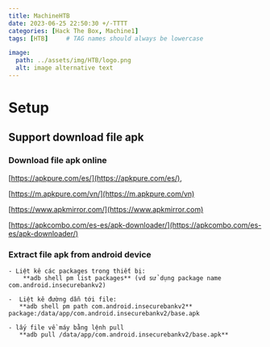 ```yaml
---
title: MachineHTB
date: 2023-06-25 22:50:30 +/-TTTT
categories: [Hack The Box, Machine1]
tags: [HTB]     # TAG names should always be lowercase

image:
  path: ../assets/img/HTB/logo.png
  alt: image alternative text
---
```



# Setup
## Support download file apk
### Download file apk online
 [https://apkpure.com/es/](https://apkpure.com/es/),
 
 [https://m.apkpure.com/vn/](https://m.apkpure.com/vn)

 [https://www.apkmirror.com/](https://www.apkmirror.com)

 [https://apkcombo.com/es-es/apk-downloader/](https://apkcombo.com/es-es/apk-downloader/)

### Extract file apk from android device
 ```shell
 - Liệt kê các packages trong thiết bị:
	 **adb shell pm list packages** (vd sử dụng package name com.android.insecurebankv2) 

-  Liệt kê đường dẫn tới file: 
	**adb shell pm path com.android.insecurebankv2**
package:/data/app/com.android.insecurebankv2/base.apk

- lấy file về máy bằng lệnh pull 
	**adb pull /data/app/com.android.insecurebankv2/base.apk**
```
